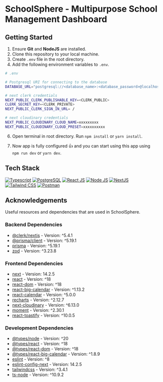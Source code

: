 <a name="readme-top"></a>

# SchoolSphere - Multipurpose School Management Dashboard

<!-- Table of Contents
<details>
<summary>

# Table of Contents

</summary>

- [Folder Structure](#bangbang-folder-structure)
- [Getting Started](#toolbox-getting-started)
- [Screenshots](#camera-screenshots)
- [Tech Stack](#gear-tech-stack)
- [Acknowledgements](#gem-acknowledgements)
- [Deploy on Vercel](#page_with_curl-deploy-on-vercel)

</details> -->

<!-- ## Folder Structure

Here is the folder structure of this app.

```bash
Full_Stack_Ecommerce_Website/
  |- backend/
    |-- config/
        |--- db.js
    |-- controllers/
        |--- categoryController.js
        |--- orderController.js
        |--- productController.js
        |--- userController.js
    |-- middlewares/
        |--- asyncHandler.js
        |--- authMiddleware.js
        |--- checkId.js
    |-- models/
        |--- categoryModel.js
        |--- orderModel.js
        |--- productModel.js
        |--- userModel.js
    |-- routes/
        |--- categoryRoutes.js
        |--- orderRoutes.js
        |--- productRoutes.js
        |--- uploadRoutes.js
        |--- userRoutes.js
    |-- utils/
        |--- createToken.js
    |-- index.js
  |- frontend/
    |-- /src
        |--- components/
            |---- CategoryForm.jsx
            |---- Header.jsx
            |---- Loader.jsx
            |---- Message.jsx
            |---- Modal.jsx
            |---- PrivateRoute.jsx
            |---- ProgressSteps.jsx
        |--- pages/
            |---- Admin/
                |----- AdminDashboard.jsx
                |----- AdminMenu.jsx
                |----- AdminRoute.jsx
                |----- AllProducts.jsx
                |----- CategoryList.jsx
                |----- OrderList.jsx
                |----- ProductList.jsx
                |----- ProductUpdate.jsx
                |----- UserList.jsx
            |---- Auth/
                |----- Login.jsx
                |----- Navigation.css
                |----- Navigation.jsx
                |----- Register.jsx
            |---- Orders/
                |----- Order.jsx
                |----- PlaceOrder.jsx
                |----- Shipping.jsx
            |---- Products/
                |----- Favorites.jsx
                |----- FavoritesCount.jsx
                |----- HeartIcon.jsx
                |----- Product.jsx
                |----- ProductCard.jsx
                |----- ProductCarousel.jsx
                |----- ProductDetails.jsx
                |----- ProductTabs.jsx
                |----- Ratings.jsx
                |----- SmallProduct.jsx
            |---- User/
                |----- Profile.jsx
                |----- UserOrder.jsx
            |---- Cart.jsx
            |---- Home.jsx
            |---- Shop.jsx
    |-- redux/
        |--- api/
            |---- apiSlice.js
            |---- CategoryApiSlice.js
            |---- orderApiSlice.js
            |---- productApiSlice.js
            |---- userApiSlice.js
        |--- features/
            |---- auth/
                |----- authSlice.js
            |---- cart/
                |----- cartSlice.js
            |---- favorites/
                |----- favoriteSlice.js
            |---- shop/
                |----- shopSlice.js
            |---- constants.js
            |---- store.js
    |-- utils/
        |--- cartUtils.js
        |--- localStorage.js
    |-- App.jsx
    |-- index.css
    |-- main.jsx
  |- .eslintrc.cjs
  |- .gitignore
  |- index.html
  |- package-lock.json
  |- package.json
  |- postcss.config.js
  |- tailwind.config.ts
  |- vite.config.js
```

<br /> -->

## Getting Started

1. Ensure **Git** and **NodeJS** are installed.
2. Clone this repository to your local machine.
3. Create `.env` file in the root directory.
4. Add the following environment variables to `.env`.

```bash
# .env

# Postgresql URI for connecting to the database
DATABASE_URL="postgresql://<database_name>:<database_password>@localhost:5432/school"

# next clerk credentials
NEXT_PUBLIC_CLERK_PUBLISHABLE_KEY=<CLERK_PUBLIC>
CLERK_SECRET_KEY=<CLERK_PRIVATE>
NEXT_PUBLIC_CLERK_SIGN_IN_URL= /

# next cloudinary credentials
NEXT_PUBLIC_CLOUDINARY_CLOUD_NAME=xxxxxxxxx
NEXT_PUBLIC_CLOUDINARY_CLOUD_PRESET=xxxxxxxxxx

```

6. Open terminal in root directory. Run `npm install` or `yarn install`.

7. Now app is fully configured 👍 and you can start using this app using `npm run dev` or `yarn dev`.

<!-- ## Screenshots:

![Register Page](/screenshots/register.png "Register Page")
![Login Page](/screenshots/login.png "Login Page")
![Home Page](/screenshots/home.png "Home Page")
![Shopping Page](/screenshots/shop.png "Shopping Page")
![Cart Page](/screenshots/cart.png "Cart Page")
![Favorite Page](/screenshots/favorite.png "Favorite Page")
![Order Page](/screenshots/place-order.png "Order Page")
![Payment Page](/screenshots/payment.png "Payment Page")
![Shipping Page](/screenshots/ship.png "Shipping Page")
![Add Product Page](/screenshots/add-product.png "Add Product Page")
![Add Category Page](/screenshots/add-category.png "Add Category Page")
![Admin Dashboard Page](/screenshots/admin-dash.png "Admin Dashboard Page")
![Manage User Page](/screenshots/manage-user.png "Manage User Page")
![Manage Profile Page](/screenshots/manage-profile.png "Manage profile Page")
![All Products Page](/screenshots/all-products.png "All Products Page") -->

## Tech Stack

[![Typescript](https://skillicons.dev/icons?i=ts "Typescript")](https://www.typescriptlang.org/ "Typescript") [![PostgreSQL](https://skillicons.dev/icons?i=postgresql "PostgreSQL")](https://www.postgresql.org/ "PostgreSQL") [![React JS](https://skillicons.dev/icons?i=react "React JS")](https://react.dev/ "React JS") [![Node JS](https://skillicons.dev/icons?i=nodejs "Node")](https://nodejs.org/en "Node") [![NextJS](https://skillicons.dev/icons?i=nextjs "NextJS")](https://nextjs.org/ "NextJS") [![Tailwind CSS](https://skillicons.dev/icons?i=tailwind "Tailwind CSS")](https://tailwindcss.com/ "Tailwind CSS") [![Postman](https://skillicons.dev/icons?i=postman "Postman")](https://www.postman.com/ "Postman")

## Acknowledgements

Useful resources and dependencies that are used in SchoolSphere.

### Backend Dependencies

- [@clerk/nextjs](https://www.npmjs.com/package/@clerk/nextjs) - Version: ^5.4.1
- [@prisma/client](https://www.npmjs.com/package/@prisma/client) - Version: ^5.19.1
- [prisma](https://www.npmjs.com/package/prisma) - Version: ^5.19.1
- [zod](https://www.npmjs.com/package/zod) - Version: ^3.23.8

### Frontend Dependencies

- [next](https://www.npmjs.com/package/next) - Version: 14.2.5
- [react](https://www.npmjs.com/package/react) - Version: ^18
- [react-dom](https://www.npmjs.com/package/react-dom) - Version: ^18
- [react-big-calendar](https://www.npmjs.com/package/react-big-calendar) - Version: ^1.13.2
- [react-calendar](https://www.npmjs.com/package/react-calendar) - Version: ^5.0.0
- [recharts](https://www.npmjs.com/package/recharts) - Version: ^2.12.7
- [next-cloudinary](https://www.npmjs.com/package/next-cloudinary) - Version: ^6.13.0
- [moment](https://www.npmjs.com/package/moment) - Version: ^2.30.1
- [react-toastify](https://www.npmjs.com/package/react-toastify) - Version: ^10.0.5

### Development Dependencies

- [@types/node](https://www.npmjs.com/package/@types/node) - Version: ^20
- [@types/react](https://www.npmjs.com/package/@types/react) - Version: ^18
- [@types/react-dom](https://www.npmjs.com/package/@types/react-dom) - Version: ^18
- [@types/react-big-calendar](https://www.npmjs.com/package/@types/react-big-calendar) - Version: ^1.8.9
- [eslint](https://www.npmjs.com/package/eslint) - Version: ^8
- [eslint-config-next](https://www.npmjs.com/package/eslint-config-next) - Version: 14.2.5
- [tailwindcss](https://www.npmjs.com/package/tailwindcss) - Version: ^3.4.1
- [ts-node](https://www.npmjs.com/package/ts-node) - Version: ^10.9.2

<!-- ## Deploy on Vercel

The easiest way to deploy your Next.js app is to use the [Vercel Platform](https://vercel.com/new?utm_medium=default-template&filter=next.js&utm_source=create-next-app&utm_campaign=create-next-app-readme) from the creators of Next.js.

Check out [Next.js deployment documentation](https://nextjs.org/docs/deployment) for more details. -->
